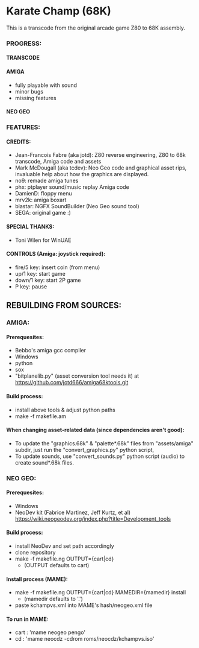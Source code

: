 # Karate Champ (68K)

This is a transcode from the original arcade game Z80 to 68K assembly.


### PROGRESS:

#### TRANSCODE


#### AMIGA

- fully playable with sound
- minor bugs
- missing features

#### NEO GEO


### FEATURES:

#### CREDITS:

- Jean-Francois Fabre (aka jotd): Z80 reverse engineering, Z80 to 68k transcode, Amiga code and assets
- Mark McDougall (aka tcdev): Neo Geo code and graphical asset rips, invaluable
  help about how the graphics are displayed.
- no9: remade amiga tunes
- phx: ptplayer sound/music replay Amiga code
- DamienD: floppy menu
- mrv2k: amiga boxart
- blastar: NGFX SoundBuilder (Neo Geo sound tool)
- SEGA: original game :)

#### SPECIAL THANKS:

- Toni Wilen for WinUAE

#### CONTROLS (Amiga: joystick required):

- fire/5 key: insert coin (from menu)
- up/1 key: start game
- down/1 key: start 2P game
- P key: pause

## REBUILDING FROM SOURCES:

### AMIGA:

#### Prerequesites:

- Bebbo's amiga gcc compiler
- Windows
- python
- sox
- "bitplanelib.py" (asset conversion tool needs it) at https://github.com/jotd666/amiga68ktools.git

#### Build process:

- install above tools & adjust python paths
- make -f makefile.am

#### When changing asset-related data (since dependencies aren't good):

- To update the "graphics.68k" & "palette*.68k" files from "assets/amiga" subdir, 
  just run the "convert_graphics.py" python script, 
- To update sounds, use "convert_sounds.py"
  python script (audio) to create sound*.68k files.

### NEO GEO:

#### Prerequesites:

- Windows
- NeoDev kit (Fabrice Martinez, Jeff Kurtz, et al)  
  https://wiki.neogeodev.org/index.php?title=Development_tools

#### Build process:

- install NeoDev and set path accordingly
- clone repository
- make -f makefile.ng OUTPUT={cart|cd}
  - (OUTPUT defaults to cart)
  
#### Install process (MAME):

- make -f makefile.ng OUTPUT={cart|cd} MAMEDIR={mamedir} install
  - (mamedir defaults to '.')
- paste kchampvs.xml into MAME's hash/neogeo.xml file

#### To run in MAME:

- cart : 'mame neogeo pengo'
- cd : 'mame neocdz -cdrom roms/neocdz/kchampvs.iso'
  
